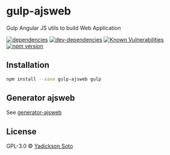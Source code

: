 # gulp-ajsweb
Gulp Angular JS utils to build Web Application

[![dependencies][dependencies-image]][dependencies-url]
[![dev-dependencies][dev-dependencies-image]][dev-dependencies-url]
[![Known Vulnerabilities][vulnerabilities-image]][vulnerabilities-url]
[![npm version][npm-image]][npm-url]

## Installation

```bash
npm install --save gulp-ajsweb gulp
```

## Generator ajsweb

See [generator-ajsweb](https://github.com/yadickson/generator-ajsweb)

## License

GPL-3.0 © [Yadickson Soto](https://github.com/yadickson)

[dependencies-image]: https://david-dm.org/yadickson/gulp-ajsweb/status.svg
[dependencies-url]: https://david-dm.org/yadickson/gulp-ajsweb?view=list

[dev-dependencies-image]: https://david-dm.org/yadickson/gulp-ajsweb/dev-status.svg
[dev-dependencies-url]: https://david-dm.org/yadickson/gulp-ajsweb?type=dev&view=list

[vulnerabilities-image]: https://snyk.io/package/npm/gulp-ajsweb/badge.svg
[vulnerabilities-url]: https://snyk.io/package/npm/gulp-ajsweb

[npm-image]: https://badge.fury.io/js/gulp-ajsweb.svg
[npm-url]: https://badge.fury.io/js/gulp-ajsweb
